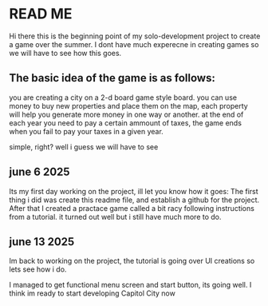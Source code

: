 # READ ME

Hi there this is the beginning point of my solo-development project to create a game over the summer. I dont have much experecne in creating games so we will have to see how this goes.

## The basic idea of the game is as follows:
you are creating a city on a 2-d board game style board. you can use money to buy new properties and place them on the map, each property will help you generate more money in one way or another. at the end of each year you need to pay a certain ammount of taxes, the game ends when you fail to pay your taxes in a given year.

simple, right? well i guess we will have to see

## june 6 2025
Its my first day working on the project, ill let you know how it goes:
The first thing i did was create this readme file, and establish a github for the project.
After that I created a practace game called a bit racy following instructions from a tutorial. it turned out well but i still have much more to do.

## june 13 2025
Im back to working on the project, the tutorial is going over UI creations so lets see how i do.

I managed to get functional menu screen and start button, its going well. I think im ready to start developing Capitol City now